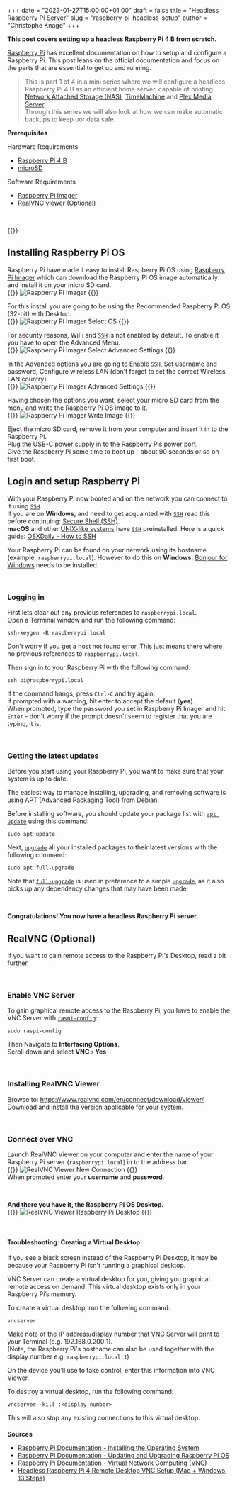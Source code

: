 +++
date = "2023-01-27T15:00:00+01:00"
draft = false
title = "Headless Raspberry Pi Server"
slug = "raspberry-pi-headless-setup"
author = "Christophe Knage"
+++

**This post covers setting up a headless Raspberry Pi 4 B from scratch.**

<a href="https://www.raspberrypi.com" target="_blank">Raspberry Pi</a> has excellent documentation on how to setup and configure a Raspberry Pi. This post leans on the official documentation and focus on the parts that are essential to get up and running. 

> This is part 1 of 4 in a mini series where we will configure a headless Raspberry Pi 4 B as an efficient home server, capable of hosting <a href="https://en.wikipedia.org/wiki/Network-attached_storage" target="_blank">Network Attached Storage (NAS)</a>, <a href="https://support.apple.com/en-gb/HT201250" target="_blank">TimeMachine</a> and <a href="https://www.plex.tv" target="_blank">Plex Media Server</a>.  
Through this series we will also look at how we can make automatic backups to keep uor data safe.

**Prerequisites**

Hardware Requirements
- <a href="https://www.raspberrypi.com/products/raspberry-pi-4-model-b/" target="_blank">Raspberry Pi 4 B</a>
- <a href="https://www.raspberrypi.com/documentation/computers/getting-started.html#sd-cards" target="_blank">microSD</a>

Software Requirements
- <a href="https://www.raspberrypi.com/software/" target="_blank">Raspberry Pi Imager</a>
- <a href="https://www.realvnc.com/en/connect/download/viewer/" target="_blank">RealVNC viewer</a> (Optional)

<br/>

{{<toc>}}

## Installing Raspberry Pi OS

Raspberry Pi have made it easy to install Raspberry Pi OS using <a href="https://www.raspberrypi.com/software/" target="_blank">Raspberry Pi Imager</a> which can download the Raspberry Pi OS image automatically and install it on your micro SD card.  
{{<zoom-image>}}
<img alt="Raspberry Pi Imager" src="/img/blog/01/Raspberry_Pi_Imager.png" class="blog-image"/>
{{</zoom-image>}}

For this install you are going to be using the Recommended Raspberry Pi OS (32-bit) with Desktop.  
{{<zoom-image>}}
<img alt="Raspberry Pi Imager Select OS" src="/img/blog/01/Raspberry_Pi_Imager__Select_OS.png" class="blog-image"/>
{{</zoom-image>}}

For security reasons, WiFi and <a href="https://manpages.debian.org/bullseye/openssh-client/ssh.1.en.html" target="_blank" class="code-doc">`SSH`</a> is not enabled by default. To enable it you have to open the Advanced Menu.  
{{<zoom-image>}}
<img alt="Raspberry Pi Imager Select Advanced Settings" src="/img/blog/01/Raspberry_Pi_Imager__Click_Advanced_Settings.png" class="blog-image"/>
{{</zoom-image>}}

In the Advanced options you are going to Enable <a href="https://manpages.debian.org/bullseye/openssh-client/ssh.1.en.html" target="_blank" class="code-doc">`SSH`</a>, Set username and password, Configure wireless LAN (don't forget to set the correct Wireless LAN country).  
{{<zoom-image>}}
<img alt="Raspberry Pi Imager Advanced Settings" src="/img/blog/01/Raspberry_Pi_Imager__Advanced_Settings.png" class="blog-image"/>
{{</zoom-image>}}

Having chosen the options you want, select your micro SD card from the menu and write the Raspberry Pi OS image to it.  
{{<zoom-image>}}
<img alt="Raspberry Pi Imager Write Image" src="/img/blog/01/Raspberry_Pi_Imager__Write_Image.png" class="blog-image"/>
{{</zoom-image>}}

Eject the micro SD card, remove it from your computer and insert it in to the Raspberry Pi.  
Plug the USB-C power supply in to the Raspberry Pis power port.  
Give the Raspberry Pi some time to boot up - about 90 seconds or so on first boot.  

## Login and setup Raspberry Pi

With your Raspberry Pi now booted and on the network you can connect to it using <a href="https://manpages.debian.org/bullseye/openssh-client/ssh.1.en.html" target="_blank" class="code-doc">`SSH`</a>.  
If you are on **Windows**, and need to get acquainted with <a href="https://manpages.debian.org/bullseye/openssh-client/ssh.1.en.html" target="_blank" class="code-doc">`SSH`</a> read this before continuing: <a href="https://learn.microsoft.com/en-us/windows/iot-core/connect-your-device/ssh" target="_blank">Secure Shell (SSH)</a>.  
**macOS** and other <a href="https://en.wikipedia.org/wiki/Unix-like" target="_blank">UNIX-like systems</a> have <a href="https://manpages.debian.org/bullseye/openssh-client/ssh.1.en.html" target="_blank" class="code-doc">`SSH`</a> preinstalled. Here is a quick guide: <a href="https://osxdaily.com/2017/04/28/howto-ssh-client-mac/" target="_blank">OSXDaily - How to SSH</a>

Your Raspberry Pi can be found on your network using its hostname (example: `raspberrypi.local`). However to do this on **Windows**, <a href="https://support.apple.com/kb/DL999" target="_blank">Bonjour for Windows</a> needs to be installed.

<br/>

### Logging in

First lets clear out any previous references to `raspberrypi.local`.  
Open a Terminal window and run the following command:
```console
ssh-keygen -R raspberrypi.local
```
Don't worry if you get a host not found error. This just means there where no previous references to `raspberrypi.local`.

Then sign in to your Raspberry Pi with the following command:
```console
ssh pi@raspberrypi.local
```
If the command hangs, press `Ctrl-C` and try again.  
If prompted with a warning, hit enter to accept the default (**yes**).  
When prompted, type the password you set in Raspberry Pi Imager and hit `Enter` - don't worry if the prompt doesn't seem to register that you are typing, it is.

<br/>

### Getting the latest updates

Before you start using your Raspberry Pi, you want to make sure that your system is up to date.

The easiest way to manage installing, upgrading, and removing software is using APT (Advanced Packaging Tool) from Debian.

Before installing software, you should update your package list with <a href="https://manpages.debian.org/bullseye/apt/apt.8.en.html" target="_blank" class="code-doc">`apt update`</a> using this command:
```console
sudo apt update
```

Next, <a href="https://manpages.debian.org/bullseye/apt/apt.8.en.html" target="_blank" class="code-doc">`upgrade`</a> all your installed packages to their latest versions with the following command:
```console
sudo apt full-upgrade
```
Note that <a href="https://manpages.debian.org/bullseye/apt/apt.8.en.html" target="_blank" class="code-doc">`full-upgrade`</a> is used in preference to a simple <a href="https://manpages.debian.org/bullseye/apt/apt.8.en.html" target="_blank" class="code-doc">`upgrade`</a>, as it also picks up any dependency changes that may have been made.

<br/>

**Congratulations! You now have a headless Raspberry Pi server.**

## RealVNC (Optional)

If you want to gain remote access to the Raspberry Pi's Desktop, read a bit further. 

<br/>

### Enable VNC Server

To gain graphical remote access to the Raspberry Pi, you have to enable the VNC Server with <a href="https://www.raspberrypi.com/documentation/computers/configuration.html#the-raspi-config-tool" target="_blank" class="code-doc">`raspi-config`</a>:
```console
sudo raspi-config
```
Then Navigate to **Interfacing Options**.  
Scroll down and select **VNC** › **Yes**  

<br/>

### Installing RealVNC Viewer

Browse to: <a href="https://www.realvnc.com/en/connect/download/viewer/" target="_blank">https&#58;//www.realvnc.com/en/connect/download/viewer/</a>  
Download and install the version applicable for your system.

<br/>

### Connect over VNC

Launch RealVNC Viewer on your computer and enter the name of your Raspberry Pi server (`raspberrypi.local`) in to the address bar.  
{{<zoom-image>}}
<img alt="RealVNC Viewer New Connection" src="/img/blog/01/RealVNC_Viewer__New_Connection.png" class="blog-image"/>
{{</zoom-image>}}  
When prompted enter your **username** and **password**.

<br/>

**And there you have it, the Raspberry Pi OS Desktop.**  
{{<zoom-image>}}
<img alt="RealVNC Viewer Raspberry Pi Desktop" src="/img/blog/01/RealVNC_Viewer__Raspberry_Pi_Desktop.png" class="blog-image"/>
{{</zoom-image>}}

<br/>

#### Troubleshooting: Creating a Virtual Desktop

If you see a black screen instead of the Raspberry Pi Desktop, it may be because your Raspberry Pi isn't running a graphical desktop. 

VNC Server can create a virtual desktop for you, giving you graphical remote access on demand. This virtual desktop exists only in your Raspberry Pi’s memory.

To create a virtual desktop, run the following command:
```console
vncserver
```
Make note of the IP address/display number that VNC Server will print to your Terminal (e.g. 192.168.0.200:1).  
(Note, the Raspberry Pi's hostname can also be used together with the display number e.g. `raspberrypi.local:1`)

On the device you’ll use to take control, enter this information into VNC Viewer.

To destroy a virtual desktop, run the following command:
```console
vncserver -kill :<display-number>
```
This will also stop any existing connections to this virtual desktop.

<h1 style="font-size: 100%">Sources</h1>

- <a href="https://www.raspberrypi.com/documentation/computers/getting-started.html#installing-the-operating-system" target="_blank">Raspberry Pi Documentation - Installing the Operating System</a>
- <a href="https://www.raspberrypi.com/documentation/computers/os.html#updating-and-upgrading-raspberry-pi-os" target="_blank">Raspberry Pi Documentation - Updating and Upgrading Raspberry Pi OS</a>
- <a href="https://www.raspberrypi.com/documentation/computers/remote-access.html#vnc" target="_blank">Raspberry Pi Documentation - Virtual Network Computing (VNC)</a>
- <a href="https://desertbot.io/blog/headless-raspberry-pi-4-remote-desktop-vnc-setup" target="_blank">Headless Raspberry Pi 4 Remote Desktop VNC Setup (Mac + Windows, 13 Steps)</a>

<!--
<span style="font-weight:300;font-size:12px">
    <p style="margin: 0;">
        Raspberry Pi documentation is copyright &copy; 2012-2023 Raspberry Pi Ltd and is licensed under a <a href="https://creativecommons.org/licenses/by-sa/4.0/" target="_blank">Creative Commons Attribution-ShareAlike 4.0 International</a> (CC BY-SA) licence.
    </p>
    <p style="margin: 0;">
        Some content originates from the <a href="http://elinux.org/" target="_blank">eLinux wiki</a> , and is licensed under a <a href="http://creativecommons.org/licenses/by-sa/3.0/" target="_blank">Creative Commons Attribution-ShareAlike 3.0 Unported</a> licence.
    </p>
</span>
-->
